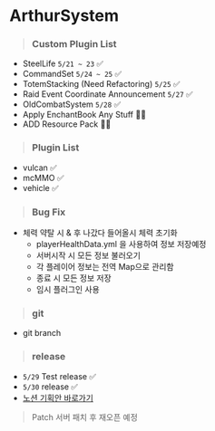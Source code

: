 # ArthurSystem

> ### Custom Plugin List
* SteelLife `5/21 ~ 23` ✅
* CommandSet  `5/24 ~ 25` ✅
* TotemStacking (Need Refactoring) `5/25` ✅ 
* Raid Event Coordinate Announcement `5/27` ✅
* OldCombatSystem `5/28` ✅
* Apply EnchantBook Any Stuff 👨‍💻
* ADD Resource Pack 👨‍💻

> ### Plugin List
* vulcan ✅
* mcMMO ✅
* vehicle ✅

> ### Bug Fix
* 체력 약탈 시 & 후 나갔다 들어올시 체력 초기화
  * playerHealthData.yml 을 사용하여 정보 저장예정
  * 서버시작 시 모든 정보 불러오기
  * 각 플레이어 정보는 전역 Map으로 관리함
  * 종료 시 모든 정보 저장
  * 임시 플러그인 사용

> ### git
* git branch

> ### release
* `5/29` Test release ✅
* `5/30` release ✅
* [노션 기획안 바로가기](https://jaxple.notion.site/d1ef58aa889d4b8ba1342fc09c0249b4)

> Patch
> 서버 패치 후 재오픈 예정
